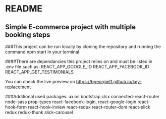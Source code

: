 # README

## Simple E-commerce project with multiple booking steps

###This project can be run locally by cloning the repository and running the command npm start in your terminal

####There are dependancies this project relies on and must be listed in .env file such as: 
REACT_APP_GOOGLE_ID
REACT_APP_FACEBOOK_ID
REACT_APP_GET_TESTIMONIALS

You can check the live preview on https://bgeorgieff.github.io/key-replacement

###Additional used packages:
axios
bootstrap
clsx
connected-react-router
node-sass
prop-types
react-facebook-login,
react-google-login
react-hook-form
react-hook-inview
react-redux
react-router-dom
react-slick
redux
redux-thunk
slick-carousel
